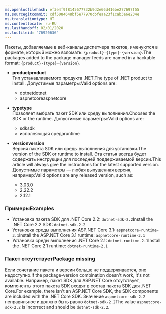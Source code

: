 ```yaml
---
ms.openlocfilehash: ef3e4f9f8145677732b9d2e66d416be277697f55
ms.sourcegitcommit: cdf5084648bf5e77970cbfeaa23f1cab3e6e234e
ms.translationtype: HT
ms.contentlocale: ru-RU
ms.lasthandoff: 02/01/2020
ms.locfileid: "76920636"
---
```


<span data-ttu-id="edda0-101">Пакеты, добавляемые в веб-каналы диспетчера пакетов, именуются в формате, который можно взломать: `{product}-{type}-{version}`.</span><span class="sxs-lookup"><span data-stu-id="edda0-101">The packages added to the package manager feeds are named in a hackable format: `{product}-{type}-{version}`.</span></span>

- <span data-ttu-id="edda0-102">**product**</span><span class="sxs-lookup"><span data-stu-id="edda0-102">**product**</span></span>\
<span data-ttu-id="edda0-103">Тип устанавливаемого продукта .NET.</span><span class="sxs-lookup"><span data-stu-id="edda0-103">The type of .NET product to install.</span></span> <span data-ttu-id="edda0-104">Допустимые параметры:</span><span class="sxs-lookup"><span data-stu-id="edda0-104">Valid options are:</span></span>

  - <span data-ttu-id="edda0-105">dotnet</span><span class="sxs-lookup"><span data-stu-id="edda0-105">dotnet</span></span>
  - <span data-ttu-id="edda0-106">aspnetcore</span><span class="sxs-lookup"><span data-stu-id="edda0-106">aspnetcore</span></span>

- <span data-ttu-id="edda0-107">**type**</span><span class="sxs-lookup"><span data-stu-id="edda0-107">**type**</span></span>\
<span data-ttu-id="edda0-108">Позволяет выбрать пакет SDK или среду выполнения.</span><span class="sxs-lookup"><span data-stu-id="edda0-108">Chooses the SDK or the runtime.</span></span> <span data-ttu-id="edda0-109">Допустимые параметры:</span><span class="sxs-lookup"><span data-stu-id="edda0-109">Valid options are:</span></span>

  - <span data-ttu-id="edda0-110">sdk</span><span class="sxs-lookup"><span data-stu-id="edda0-110">sdk</span></span>
  - <span data-ttu-id="edda0-111">исполняющая среда</span><span class="sxs-lookup"><span data-stu-id="edda0-111">runtime</span></span>

- <span data-ttu-id="edda0-112">**version**</span><span class="sxs-lookup"><span data-stu-id="edda0-112">**version**</span></span>\
<span data-ttu-id="edda0-113">Версия пакета SDK или среды выполнения для установки.</span><span class="sxs-lookup"><span data-stu-id="edda0-113">The version of the SDK or runtime to install.</span></span> <span data-ttu-id="edda0-114">Эта статья всегда будет содержать инструкции для последней поддерживаемой версии.</span><span class="sxs-lookup"><span data-stu-id="edda0-114">This article will always give the instructions for the latest supported version.</span></span> <span data-ttu-id="edda0-115">Допустимые параметры — любая выпущенная версия, например:</span><span class="sxs-lookup"><span data-stu-id="edda0-115">Valid options are any released version, such as:</span></span>

  - <span data-ttu-id="edda0-116">3.0</span><span class="sxs-lookup"><span data-stu-id="edda0-116">3.0</span></span>
  - <span data-ttu-id="edda0-117">2.2</span><span class="sxs-lookup"><span data-stu-id="edda0-117">2.2</span></span>
  - <span data-ttu-id="edda0-118">2.1</span><span class="sxs-lookup"><span data-stu-id="edda0-118">2.1</span></span>

### <a name="examples"></a><span data-ttu-id="edda0-119">Примеры</span><span class="sxs-lookup"><span data-stu-id="edda0-119">Examples</span></span>

- <span data-ttu-id="edda0-120">Установка пакета SDK для .NET Core 2.2: `dotnet-sdk-2.2`</span><span class="sxs-lookup"><span data-stu-id="edda0-120">Install the .NET Core 2.2 SDK: `dotnet-sdk-2.2`</span></span>
- <span data-ttu-id="edda0-121">Установка среды выполнения ASP.NET Core 3.1: `aspnetcore-runtime-3.1`</span><span class="sxs-lookup"><span data-stu-id="edda0-121">Install the ASP.NET Core 3.1 runtime: `aspnetcore-runtime-3.1`</span></span>
- <span data-ttu-id="edda0-122">Установка среды выполнения .NET Core 2.1: `dotnet-runtime-2.1`</span><span class="sxs-lookup"><span data-stu-id="edda0-122">Install the .NET Core 2.1 runtime: `dotnet-runtime-2.1`</span></span>

### <a name="package-missing"></a><span data-ttu-id="edda0-123">Пакет отсутствует</span><span class="sxs-lookup"><span data-stu-id="edda0-123">Package missing</span></span>

<span data-ttu-id="edda0-124">Если сочетание пакета и версии больше не поддерживается, оно недоступно.</span><span class="sxs-lookup"><span data-stu-id="edda0-124">If the package-version combination doesn't work, it's not available.</span></span> <span data-ttu-id="edda0-125">Например, пакет SDK для ASP.NET Core отсутствует, компоненты этого пакета SDK входят в состав пакета SDK для .NET Core.</span><span class="sxs-lookup"><span data-stu-id="edda0-125">For example, there isn't an ASP.NET Core SDK, the SDK components are included with the .NET Core SDK.</span></span> <span data-ttu-id="edda0-126">Значение `aspnetcore-sdk-2.2` неправильное и должно быть равно `dotnet-sdk-2.2`</span><span class="sxs-lookup"><span data-stu-id="edda0-126">The value `aspnetcore-sdk-2.2` is incorrect and should be `dotnet-sdk-2.2`.</span></span>
